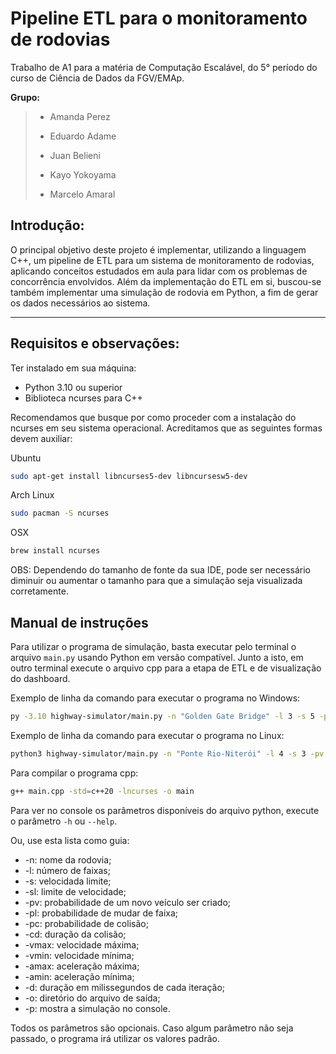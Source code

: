 # Pipeline ETL para o monitoramento de rodovias
Trabalho de A1 para a matéria de Computação Escalável, do 5° período do curso de Ciência de Dados da FGV/EMAp.

**Grupo:** 
> * Amanda Perez
> 
> * Eduardo Adame
> 
> * Juan Belieni
> 
> * Kayo Yokoyama
>
> * Marcelo Amaral

## Introdução:
O principal objetivo deste projeto é implementar, utilizando a linguagem C++, um pipeline de ETL para um sistema
de monitoramento de rodovias, aplicando conceitos estudados em aula para lidar com os problemas de concorrência envolvidos.
Além da implementação do ETL em si, buscou-se também implementar uma simulação de rodovia em Python, a fim de gerar os dados
necessários ao sistema.

---

## Requisitos e observações:
Ter instalado em sua máquina:  
- Python 3.10 ou superior
- Biblioteca ncurses para C++

Recomendamos que busque por como proceder com a instalação do ncurses em seu sistema operacional. Acreditamos que as seguintes formas devem auxiliar:

Ubuntu
```bash
sudo apt-get install libncurses5-dev libncursesw5-dev
```

Arch Linux
```bash
sudo pacman -S ncurses
```

OSX
```bash
brew install ncurses
```
  
OBS: Dependendo do tamanho de fonte da sua IDE, pode ser necessário diminuir ou aumentar o tamanho para que a simulação seja visualizada corretamente.

## Manual de instruções
Para utilizar o programa de simulação, basta executar pelo terminal o arquivo ```main.py``` usando Python em versão compatível. Junto a isto, em outro terminal execute o arquivo cpp para a etapa de ETL e de visualização do dashboard.

Exemplo de linha da comando para executar o programa no Windows:  
```bash
py -3.10 highway-simulator/main.py -n "Golden Gate Bridge" -l 3 -s 5 -pv 0.1 -pl 0.20 -pc 0.15 -p
```

Exemplo de linha da comando para executar o programa no Linux:  
```bash
python3 highway-simulator/main.py -n "Ponte Rio-Niterói" -l 4 -s 3 -pv 0.2 -pl 0.20 -pc 0.3 -p
```

Para compilar o programa cpp:
```bash
g++ main.cpp -std=c++20 -lncurses -o main
```

Para ver no console os parâmetros disponíveis do arquivo python, execute o parâmetro ```-h``` ou ```--help```.

Ou, use esta lista como guia:
- -n: nome da rodovia;
- -l: número de faixas;
- -s: velocidada limite;
- -sl: limite de velocidade;
- -pv: probabilidade de um novo veículo ser criado;
- -pl: probabilidade de mudar de faixa;
- -pc: probabilidade de colisão;
- -cd: duração da colisão;
- -vmax: velocidade máxima;
- -vmin: velocidade mínima;
- -amax: aceleração máxima;
- -amin: aceleração mínima;
- -d: duração em milissegundos de cada iteração;
- -o: diretório do arquivo de saída;
- -p: mostra a simulação no console.
  
Todos os parâmetros são opcionais. Caso algum parâmetro não seja passado, o programa irá utilizar os valores padrão.

